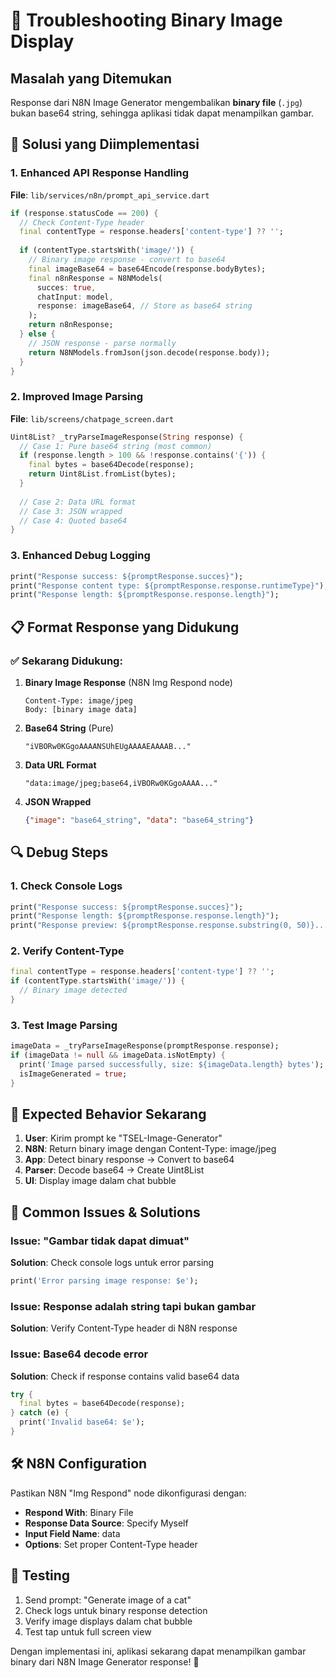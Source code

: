 # 🐛 Troubleshooting Binary Image Display

## Masalah yang Ditemukan

Response dari N8N Image Generator mengembalikan **binary file** (`.jpg`) bukan base64 string, sehingga aplikasi tidak dapat menampilkan gambar.

## 🔧 Solusi yang Diimplementasi

### 1. **Enhanced API Response Handling**

**File**: `lib/services/n8n/prompt_api_service.dart`

```dart
if (response.statusCode == 200) {
  // Check Content-Type header 
  final contentType = response.headers['content-type'] ?? '';
  
  if (contentType.startsWith('image/')) {
    // Binary image response - convert to base64
    final imageBase64 = base64Encode(response.bodyBytes);
    final n8nResponse = N8NModels(
      succes: true,
      chatInput: model,
      response: imageBase64, // Store as base64 string
    );
    return n8nResponse;
  } else {
    // JSON response - parse normally
    return N8NModels.fromJson(json.decode(response.body));
  }
}
```

### 2. **Improved Image Parsing**

**File**: `lib/screens/chatpage_screen.dart`

```dart
Uint8List? _tryParseImageResponse(String response) {
  // Case 1: Pure base64 string (most common)
  if (response.length > 100 && !response.contains('{')) {
    final bytes = base64Decode(response);
    return Uint8List.fromList(bytes);
  }
  
  // Case 2: Data URL format
  // Case 3: JSON wrapped
  // Case 4: Quoted base64
}
```

### 3. **Enhanced Debug Logging**

```dart
print("Response success: ${promptResponse.succes}");
print("Response content type: ${promptResponse.response.runtimeType}");
print("Response length: ${promptResponse.response.length}");
```

## 📋 Format Response yang Didukung

### ✅ Sekarang Didukung:

1. **Binary Image Response** (N8N Img Respond node)
   ```
   Content-Type: image/jpeg
   Body: [binary image data]
   ```

2. **Base64 String** (Pure)
   ```
   "iVBORw0KGgoAAAANSUhEUgAAAAEAAAAB..."
   ```

3. **Data URL Format**
   ```
   "data:image/jpeg;base64,iVBORw0KGgoAAAA..."
   ```

4. **JSON Wrapped**
   ```json
   {"image": "base64_string", "data": "base64_string"}
   ```

## 🔍 Debug Steps

### 1. Check Console Logs
```dart
print("Response success: ${promptResponse.succes}");
print("Response length: ${promptResponse.response.length}");
print("Response preview: ${promptResponse.response.substring(0, 50)}...");
```

### 2. Verify Content-Type
```dart
final contentType = response.headers['content-type'] ?? '';
if (contentType.startsWith('image/')) {
  // Binary image detected
}
```

### 3. Test Image Parsing
```dart
imageData = _tryParseImageResponse(promptResponse.response);
if (imageData != null && imageData.isNotEmpty) {
  print('Image parsed successfully, size: ${imageData.length} bytes');
  isImageGenerated = true;
}
```

## 🎯 Expected Behavior Sekarang

1. **User**: Kirim prompt ke "TSEL-Image-Generator"
2. **N8N**: Return binary image dengan Content-Type: image/jpeg
3. **App**: Detect binary response → Convert to base64
4. **Parser**: Decode base64 → Create Uint8List
5. **UI**: Display image dalam chat bubble

## 🚨 Common Issues & Solutions

### Issue: "Gambar tidak dapat dimuat"
**Solution**: Check console logs untuk error parsing
```dart
print('Error parsing image response: $e');
```

### Issue: Response adalah string tapi bukan gambar
**Solution**: Verify Content-Type header di N8N response

### Issue: Base64 decode error
**Solution**: Check if response contains valid base64 data
```dart
try {
  final bytes = base64Decode(response);
} catch (e) {
  print('Invalid base64: $e');
}
```

## 🛠️ N8N Configuration

Pastikan N8N "Img Respond" node dikonfigurasi dengan:

- **Respond With**: Binary File
- **Response Data Source**: Specify Myself
- **Input Field Name**: data
- **Options**: Set proper Content-Type header

## 📱 Testing

1. Send prompt: "Generate image of a cat"
2. Check logs untuk binary response detection
3. Verify image displays dalam chat bubble
4. Test tap untuk full screen view

Dengan implementasi ini, aplikasi sekarang dapat menampilkan gambar binary dari N8N Image Generator response! 🎉
